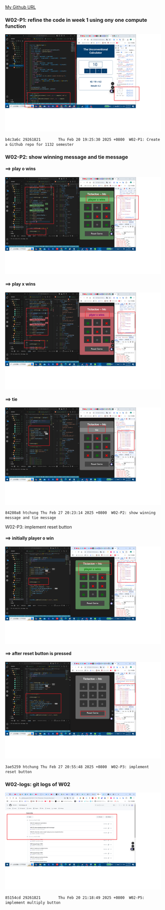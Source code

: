 [My Github URL](https://github.com/29261821/1132-1N-demo-10)

### W02-P1: refine the code in week 1 using ony one compute function

![](W02-p1.png)

```
b4c3a6c 29261821        Thu Feb 20 19:25:30 2025 +0800  W02-P1: Create a Github repo for 1132 semester
```

### W02-P2: show winning message and tie message

#### ==> play o wins

![](w02-p2-1.png)

#### ==> play x wins

![](w02-p2-2.png)

#### ==> tie

![](w02-p2-3.png)

```
84280a8 htchung Thu Feb 27 20:23:14 2025 +0800  W02-P2: show winning message and tie message
```

W02-P3: implement reset button

#### ==> initially player o win

![](w02-p3-1.png)

#### ==> after reset button is pressed

![](w02-p3-2.png)

```
3ae5259 htchung Thu Feb 27 20:55:48 2025 +0800  W02-P3: implement reset button
```

### W02-logs: git logs of W02

![](W02-logs.png)

```
85154cd 29261821        Thu Feb 20 21:18:49 2025 +0800  W02-P5: implement multiply button
```

